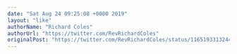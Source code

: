 ```yaml
---
date: "Sat Aug 24 09:25:08 +0000 2019"
layout: "like"
authorName: "Richard Coles"
authorUrl: "https://twitter.com/RevRichardColes"
originalPost: "https://twitter.com/RevRichardColes/status/1165193313244389377"
---
```

